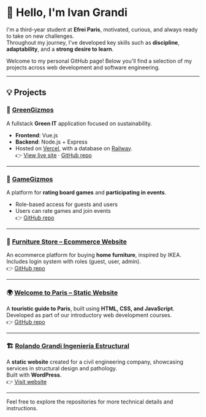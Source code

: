 # 👋 Hello, I'm Ivan Grandi

I'm a third-year student at **Efrei Paris**, motivated, curious, and always ready to take on new challenges.  
Throughout my journey, I've developed key skills such as **discipline**, **adaptability**, and a **strong desire to learn**.

Welcome to my personal GitHub page! Below you'll find a selection of my projects across web development and software engineering.

---

## 💡 Projects

### 🌱 [GreenGizmos](https://green-it-vuejs.vercel.app/)
A fullstack **Green IT** application focused on sustainability.
- **Frontend**: Vue.js  
- **Backend**: Node.js + Express  
- Hosted on [Vercel](https://vercel.com), with a database on [Railway](https://railway.com).  
👉 [View live site](https://green-it-vuejs.vercel.app/) · [GitHub repo](#)

---

### 🎲 [GameGizmos](#)
A platform for **rating board games** and **participating in events**.
- Role-based access for guests and users  
- Users can rate games and join events  
👉 [GitHub repo](#)

---

### 🛒 [Furniture Store – Ecommerce Website](#)
An ecommerce platform for buying **home furniture**, inspired by IKEA.  
Includes login system with roles (guest, user, admin).  
👉 [GitHub repo](#)

---

### 🌍 [Welcome to Paris – Static Website](#)
A **touristic guide to Paris**, built using **HTML, CSS, and JavaScript**.  
Developed as part of our introductory web development courses.  
👉 [GitHub repo](#)

---

### 🏗️ [Rolando Grandi Ingeniería Estructural](https://rolando-grandi-ingenieria-estructural.com/)
A **static website** created for a civil engineering company, showcasing services in structural design and pathology.  
Built with **WordPress**.  
👉 [Visit website](https://rolando-grandi-ingenieria-estructural.com/)

---

Feel free to explore the repositories for more technical details and instructions.
